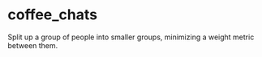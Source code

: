 # coffee_chats
Split up a group of people into smaller groups, minimizing a weight metric between them.

